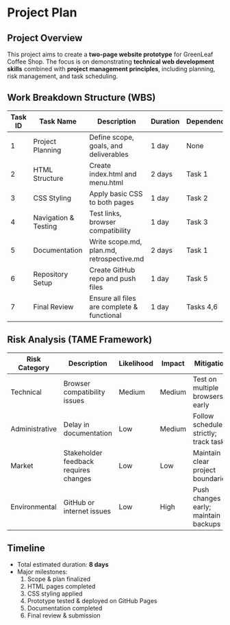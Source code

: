 # Project Plan

## Project Overview
This project aims to create a **two-page website prototype** for GreenLeaf Coffee Shop. The focus is on demonstrating **technical web development skills** combined with **project management principles**, including planning, risk management, and task scheduling.

## Work Breakdown Structure (WBS)
| Task ID | Task Name | Description | Duration | Dependencies |
|---------|-----------|------------|----------|--------------|
| 1 | Project Planning | Define scope, goals, and deliverables | 1 day | None |
| 2 | HTML Structure | Create index.html and menu.html | 2 days | Task 1 |
| 3 | CSS Styling | Apply basic CSS to both pages | 1 day | Task 2 |
| 4 | Navigation & Testing | Test links, browser compatibility | 1 day | Task 3 |
| 5 | Documentation | Write scope.md, plan.md, retrospective.md | 2 days | Task 1 |
| 6 | Repository Setup | Create GitHub repo and push files | 1 day | Task 5 |
| 7 | Final Review | Ensure all files are complete & functional | 1 day | Tasks 4,6 |

## Risk Analysis (TAME Framework)
| Risk Category | Description | Likelihood | Impact | Mitigation |
|---------------|-------------|-----------|--------|-----------|
| Technical | Browser compatibility issues | Medium | Medium | Test on multiple browsers early |
| Administrative | Delay in documentation | Low | Medium | Follow schedule strictly; track tasks |
| Market | Stakeholder feedback requires changes | Low | Low | Maintain clear project boundaries |
| Environmental | GitHub or internet issues | Low | High | Push changes early; maintain backups |

## Timeline
- Total estimated duration: **8 days**
- Major milestones:
  1. Scope & plan finalized
  2. HTML pages completed
  3. CSS styling applied
  4. Prototype tested & deployed on GitHub Pages
  5. Documentation completed
  6. Final review & submission
